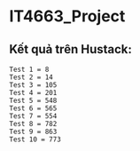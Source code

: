 # IT4663_Project

## Kết quả trên Hustack:
    Test 1 = 8
    Test 2 = 14
    Test 3 = 105
    Test 4 = 201
    Test 5 = 548
    Test 6 = 565
    Test 7 = 554
    Test 8 = 782
    Test 9 = 863
    Test 10 = 773